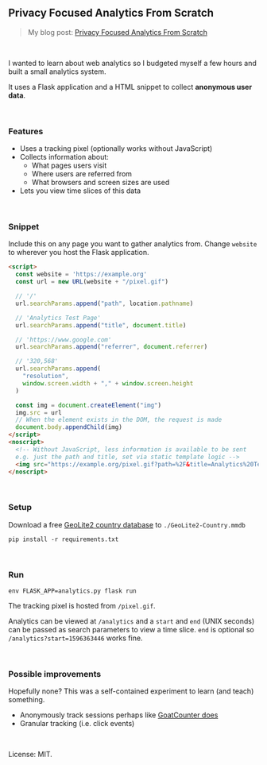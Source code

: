 ## Privacy Focused Analytics From Scratch

> My blog post: [Privacy Focused Analytics From Scratch](https://healeycodes.com/privacy-focused-analytics-from-scratch/)

<br>

I wanted to learn about web analytics so I budgeted myself a few hours and built a small analytics system.

It uses a Flask application and a HTML snippet to collect **anonymous user data**.

<br>

### Features

- Uses a tracking pixel (optionally works without JavaScript)
- Collects information about:
  - What pages users visit
  - Where users are referred from
  - What browsers and screen sizes are used
- Lets you view time slices of this data

<br>

### Snippet

Include this on any page you want to gather analytics from. Change `website` to wherever you host the Flask application.

```html
<script>
  const website = 'https://example.org'
  const url = new URL(website + "/pixel.gif")

  // '/'
  url.searchParams.append("path", location.pathname)

  // 'Analytics Test Page'
  url.searchParams.append("title", document.title)

  // 'https://www.google.com'
  url.searchParams.append("referrer", document.referrer)

  // '320,568'
  url.searchParams.append(
    "resolution",
    window.screen.width + "," + window.screen.height
  )

  const img = document.createElement("img")
  img.src = url
  // When the element exists in the DOM, the request is made
  document.body.appendChild(img)
</script>
<noscript>
  <!-- Without JavaScript, less information is available to be sent
  e.g. just the path and title, set via static template logic -->
  <img src="https://example.org/pixel.gif?path=%2F&title=Analytics%20Test%20Page" />
</noscript>
```
<br>

### Setup

Download a free [GeoLite2 country database](https://dev.maxmind.com/geoip/geoip2/geolite2/) to `./GeoLite2-Country.mmdb`

`pip install -r requirements.txt`

<br>

### Run

`env FLASK_APP=analytics.py flask run`

The tracking pixel is hosted from `/pixel.gif`.

Analytics can be viewed at `/analytics` and a `start` and `end` (UNIX seconds) can be passed as search parameters to view a time slice. `end` is optional so `/analytics?start=1596363446` works fine.

<br>

### Possible improvements

Hopefully none? This was a self-contained experiment to learn (and teach) something.

- Anonymously track sessions perhaps like [GoatCounter does](https://github.com/zgoat/goatcounter/blob/master/docs/sessions.markdown)
- Granular tracking (i.e. click events)

<br>

License: MIT.
